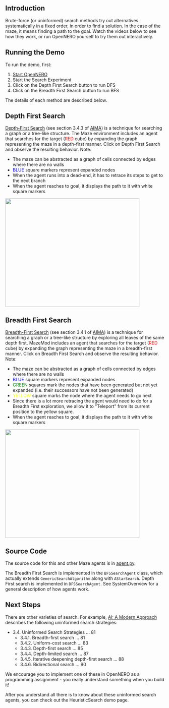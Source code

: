 ## Introduction ##

Brute-force (or uninformed) search methods try out alternatives
systematically in a fixed order, in order to find a solution. In the
case of the maze, it means finding a path to the goal. Watch the
videos below to see how they work, or run OpenNERO yourself to try
them out interactively.

## Running the Demo ##

To run the demo, first:

  1. [Start OpenNERO](RunningOpenNero.md)
  1. Start the Search Experiment
  1. Click on the Depth First Search button to run DFS
  1. Click on the Breadth First Search button to run BFS

The details of each method are described below.

## Depth First Search ##

[Depth-First Search](http://en.wikipedia.org/wiki/Depth-first_search) (see section 3.4.3 of [AIMA](http://aima.cs.berkeley.edu/)) is a technique for searching a graph or a tree-like structure. The Maze environment includes an agent that searches for the target (<font color='red'>RED</font> cube) by expanding the graph representing the maze in a depth-first manner. Click on Depth First Search and observe the resulting behavior. Note:

  * The maze can be abstracted as a graph of cells connected by edges where there are no walls
  * <font color='blue'>BLUE</font> square markers represent expanded nodes
  * When the agent runs into a dead-end, it has to retrace its steps to get to the next branch
  * When the agent reaches to goal, it displays the path to it with white square markers

<a href='http://www.youtube.com/watch?feature=player_embedded&v=3EG2OmjZ4wg' target='_blank'><img src='http://img.youtube.com/vi/3EG2OmjZ4wg/0.jpg' width='425' height=344 /></a>

## Breadth First Search ##

[Breadth-First Search](http://en.wikipedia.org/wiki/Breadth-first_search) (see section 3.4.1 of [AIMA](http://aima.cs.berkeley.edu/)) is a technique for searching a graph or a tree-like structure by exploring all leaves of the same depth first. MazeMod includes an agent that searches for the target (<font color='red'>RED</font> cube) by expanding the graph representing the maze in a breadth-first manner. Click on Breadth First Search and observe the resulting behavior. Note:

  * The maze can be abstracted as a graph of cells connected by edges where there are no walls
  * <font color='blue'>BLUE</font> square markers represent expanded nodes
  * <font color='green'>GREEN</font> squares mark the nodes that have been generated but not yet expanded (i.e. their successors have not been generated)
  * <font color='yellow'>YELLOW</font> square marks the node where the agent needs to go next
  * Since there is a lot more retracing the agent would need to do for a Breadth First exploration, we allow it to "Teleport" from its current position to the yellow square.
  * When the agent reaches to goal, it displays the path to it with white square markers

<a href='http://www.youtube.com/watch?feature=player_embedded&v=SzAj7s4P2zo' target='_blank'><img src='http://img.youtube.com/vi/SzAj7s4P2zo/0.jpg' width='425' height=344 /></a>

## Source Code ##

The source code for this and other Maze agents is in [agent.py](http://code.google.com/p/opennero/source/browse/trunk/mods/Maze/agent.py).

The Breadth First Search is implemented in the `BFSSearchAgent` class, which actually extends `GenericSearchAlgorithm` along with `AStarSearch`. Depth First search is implemented in `DFSSearchAgent`. See SystemOverview for a general description of how agents work.

## Next Steps ##

There are other varieties of search. For example, [AI: A Modern Approach](http://aima.cs.berkeley.edu/) describes the following uninformed search strategies:

  * 3.4. Uninformed Search Strategies ... 81
    * 3.4.1. Breadth-first search ... 81
    * 3.4.2. Uniform-cost search ... 83
    * 3.4.3. Depth-first search ... 85
    * 3.4.4. Depth-limited search ... 87
    * 3.4.5. Iterative deepening depth-first search ... 88
    * 3.4.6. Bidirectional search ... 90

We encourage you to implement one of these in OpenNERO as a programming assignment - you really understand something when you build it!

After you understand all there is to know about these uninformed search agents, you can check out the HeuristicSearch demo page.